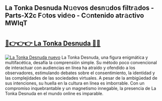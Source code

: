 ## La Tonka Desnuda N𝚞𝚎vos desn𝚞dos filtr𝚊dos - Parts-X2c F𝚘tos vid𝚎o - C𝚘ntenido atr𝚊ctivo MWIqT

# <h2><a href="http://mb56es.tromn.icu/?c=La+Tonka+Desnuda">🔗👉👉👉 La Tonka Desnuda 🔗🔗</a></h2>

[![La Tonka Desnuda nuevo](https://i.imgur.com/pEAQMta.gif)](http://mb56es.tromn.icu/?c=La+Tonka+Desnuda)
La Tonka Desnuda, una figura enigmática y multifacética, desafía la comprensión simple. Su método poco convencional de interactuar con audiencias en línea ha atraído y ofendido a los observadores, estimulando debates sobre el consentimiento, la identidad y las complejidades de las sociedades virtuales. A pesar de la ambigüedad de sus intenciones, su huella en la cultura en línea es imborrable. Con un compromiso inquebrantable y un magnetismo innegable, la presencia de La Tonka Desnuda en el mundo online es imparable.
